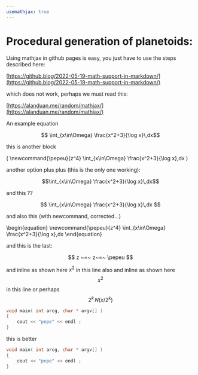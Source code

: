 ```yaml
---
usemathjax: true
---
```


# Procedural generation of planetoids:

<script src="https://cdn.mathjax.org/mathjax/latest/MathJax.js?config=TeX-AMS-MML_HTMLorMML" type="text/javascript"></script>


Using mathjax in github pages is easy, you just have to use the steps described here:

[https://github.blog/2022-05-19-math-support-in-markdown/](https://github.blog/2022-05-19-math-support-in-markdown/)

which does not work, perhaps we must read this:

[https://alanduan.me/random/mathjax/](https://alanduan.me/random/mathjax/)

An example equation

```math
    \int_{x\in\Omega} \frac{x^2+3}{\log x}\,dx
``` 

this is another block

\(
\newcommand{\pepeu}{z^4}
   \int_{x\in\Omega} \frac{x^2+3}{\log x}\,dx
\)

another option plus plus (this is the only one working):

$$\int_{x\in\Omega} \frac{x^2+3}{\log x}\,dx$$

and this ??

$$
   \int_{x\in\Omega} \frac{x^2+3}{\log x}\,dx
$$

and also this (with newcommand, corrected...)

\begin{equation}
  \newcommand{\pepeu}{z^4}
    \int_{x\in\Omega} \frac{x^2+3}{\log x}\,dx
\end{equation}

and this is the last:

$$
   z ~=~ z~=~  \pepeu
$$

and inline as shown here $x^2$ in this line
also and inline as shown here $$x^2$$ in this line or perhaps $$2^k\,N(x/2^k)$$

```C++ 
void main( int arcg, char * argv[] )
{
    cout << "pepe" << endl ;
}
```
this is better

```cpp
void main( int arcg, char * argv[] )
{
    cout << "pepe" << endl ;
}
```



